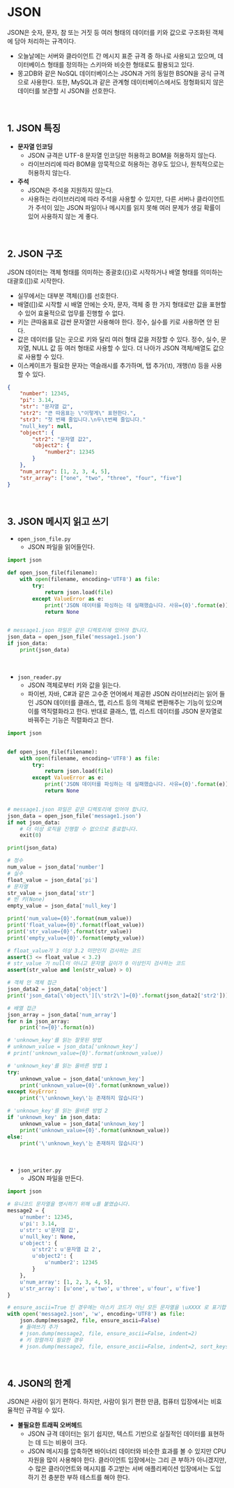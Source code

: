 # JSON

JSON은 숫자, 문자, 참 또는 거짓 등 여러 형태의 데이터를 키와 값으로 구조화된 객체에 담아 처리하는 규격이다.  
 - 오늘날에는 서버와 클라이언트 간 메시지 표준 규격 중 하나로 사용되고 있으며, 데이터베이스 형태를 정의하는 스키마와 비슷한 형태로도 활용되고 있다.
 - 몽고DB와 같은 NoSQL 데이터베이스는 JSON과 거의 동일한 BSON을 공식 규격으로 사용한다. 또한, MySQL과 같은 관계형 데이터베이스에서도 정형화되지 않은 데이터를 보관할 시 JSON을 선호한다.

<br/>

## 1. JSON 특징

 - __문자열 인코딩__
    - JSON 규격은 UTF-8 문자열 인코딩만 허용하고 BOM을 허용하지 않는다.
    - 라이브러리에 따라 BOM을 암묵적으로 허용하는 경우도 있으나, 원칙적으로는 허용하지 않는다.
 - __주석__
    - JSON은 주석을 지원하지 않는다.
    - 사용하는 라이브러리에 따라 주석을 사용할 수 있지만, 다른 서버나 클라이언트가 주석이 있는 JSON 파일이나 메시지를 읽지 못해 여러 문제가 생길 확률이 있어 사용하지 않는 게 좋다.

<br/>

## 2. JSON 구조

JSON 데이터는 객체 형태를 의미하는 중괄호({})로 시작하거나 배열 형태를 의미하는 대괄호([])로 시작한다.  
 - 실무에서는 대부분 객체({})를 선호한다.
 - 배열([])로 시작할 시 배열 안에는 숫자, 문자, 객체 중 한 가지 형태로만 값을 표현할 수 있어 효율적으로 업무를 진행할 수 없다.
 - 키는 큰따옴표로 감싼 문자열만 사용해야 한다. 정수, 실수를 키로 사용하면 안 된다.
 - 값은 데이터를 담는 곳으로 키와 달리 여러 형태 값을 저장할 수 있다. 정수, 실수, 문자열, NULL 값 등 여러 형태로 사용할 수 있다. 더 나아가 JSON 객체/배열도 값으로 사용할 수 있다.
 - 이스케이프가 필요한 문자는 역슬래시를 추가하며, 탭 추가(\t), 개행(\t) 등을 사용할 수 있다.

```json
{
    "number": 12345,
    "pi": 3.14,
    "str": "문자열 값",
    "str2": "큰 따옴표는 \"이렇게\" 표현한다.",
    "str3": "첫 번쨰 줄입니다.\n두\t번째 줄입니다."
    "null_key": null,
    "object": {
        "str2": "문자열 값2",
        "object2": {
            "number2": 12345
        }
    },
    "num_array": [1, 2, 3, 4, 5],
    "str_array": ["one", "two", "three", "four", "five"]
}
```
<br/>

## 3. JSON 메시지 읽고 쓰기

 - `open_json_file.py`
    - JSON 파일을 읽어들인다.
```python
import json

def open_json_file(filename):
    with open(filename, encoding='UTF8') as file:
        try:
            return json.load(file)
        except ValueError as e:
            print('JSON 데이터를 파싱하는 데 실패했습니다. 사유={0}'.format(e))
            return None


# message1.json 파일은 같은 디렉토리에 있어야 합니다.
json_data = open_json_file('message1.json')
if json_data:
    print(json_data)
```
<br/>

 - `json_reader.py`
    - JSON 객체로부터 키와 값을 읽는다.
    - 파이썬, 자바, C#과 같은 고수준 언어에서 제공한 JSON 라이브러리는 읽어 들인 JSON 데이터를 클래스, 맵, 리스트 등의 객체로 변환해주는 기능이 있으며 이를 역직렬화라고 한다. 반대로 클래스, 맵, 리스트 데이터를 JSON 문자열로 바꿔주는 기능은 직렬화라고 한다.
```python
import json


def open_json_file(filename):
    with open(filename, encoding='UTF8') as file:
        try:
            return json.load(file)
        except ValueError as e:
            print('JSON 데이터를 파싱하는 데 실패했습니다. 사유={0}'.format(e))
            return None


# message1.json 파일은 같은 디렉토리에 있어야 합니다.
json_data = open_json_file('message1.json')
if not json_data:
    # 더 이상 로직을 진행할 수 없으므로 종료합니다.
    exit(0)

print(json_data)

# 정수
num_value = json_data['number']
# 실수
float_value = json_data['pi']
# 문자열
str_value = json_data['str']
# 빈 키(None)
empty_value = json_data['null_key']

print('num_value={0}'.format(num_value))
print('float_value={0}'.format(float_value))
print('str_value={0}'.format(str_value))
print('empty_value={0}'.format(empty_value))

# float_value가 3 이상 3.2 미만인지 검사하는 코드
assert(3 <= float_value < 3.2)
# str_value 가 null이 아니고 문자열 길이가 0 이상인지 검사하는 코드
assert(str_value and len(str_value) > 0)

# 객체 안 객체 접근
json_data2 = json_data['object']
print('json_data[\'object\'][\'str2\']={0}'.format(json_data2['str2']))

# 배열 접근
json_array = json_data['num_array']
for n in json_array:
    print('n={0}'.format(n))

# 'unknown_key'를 읽는 잘못된 방법
# unknown_value = json_data['unknown_key']
# print('unknown_value={0}'.format(unknown_value))

# 'unknown_key'를 읽는 올바른 방법 1
try:
    unknown_value = json_data['unknown_key']
    print('unknown_value={0}'.format(unknown_value))
except KeyError:
    print('\'unknown_key\'는 존재하지 않습니다')

# 'unknown_key'를 읽는 올바른 방법 2
if 'unknown_key' in json_data:
    unknown_value = json_data['unknown_key']
    print('unknown_value={0}'.format(unknown_value))
else:
    print('\'unknown_key\'는 존재하지 않습니다')
```
<br/>

 - `json_writer.py`
    - JSON 파일을 만든다.
```python
import json

# 유니코드 문자열을 명시하기 위해 u를 붙였습니다.
message2 = {
    u'number': 12345,
    u'pi': 3.14,
    u'str': u'문자열 값',
    u'null_key': None,
    u'object': {
        u'str2': u'문자열 값 2',
        u'object2': {
            u'number2': 12345
        }
    },
    u'num_array': [1, 2, 3, 4, 5],
    u'str_array': [u'one', u'two', u'three', u'four', u'five']
}

# ensure_ascii=True 인 경우에는 아스키 코드가 아닌 모든 문자열을 \uXXXX 로 표기합니다.
with open('message2.json', 'w', encoding='UTF8') as file:
    json.dump(message2, file, ensure_ascii=False)
    # 들여쓰기 추가
    # json.dump(message2, file, ensure_ascii=False, indent=2)
    # 키 정렬까지 필요한 경우
    # json.dump(message2, file, ensure_ascii=False, indent=2, sort_keys=True)
```
<br/>

## 4. JSON의 한계

JSON은 사람이 읽기 편하다. 하지만, 사람이 읽기 편한 만큼, 컴퓨터 입장에서는 비효율적인 규격일 수 있다.  

 - __불필요한 트래픽 오버헤드__
    - JSON 규격 데이터는 읽기 쉽지만, 텍스트 기반으로 실질적인 데이터를 표현하는 데 드는 비용이 크다.
    - JSON 메시지를 압축하면 바이너리 데이터와 비슷한 효과를 볼 수 있지만 CPU 자원을 많이 사용해야 한다. 클라이언트 입장에서는 그리 큰 부하가 아니겠지만, 수 많은 클라이언트와 메시지를 주고받는 서버 애플리케이션 입장에서는 도입하기 전 충분한 부하 테스트를 해야 한다.

